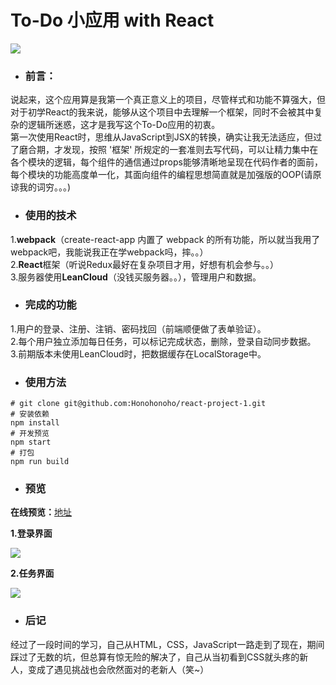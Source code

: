 # To-Do 小应用 with React
![](http://upload-images.jianshu.io/upload_images/5548587-2b662aba25725f31.png?imageMogr2/auto-orient/strip%7CimageView2/2/w/1240)

- ### 前言：
说起来，这个应用算是我第一个真正意义上的项目，尽管样式和功能不算强大，但对于初学React的我来说，能够从这个项目中去理解一个框架，同时不会被其中复杂的逻辑所迷惑，这才是我写这个To-Do应用的初衷。<br>
第一次使用React时，思维从JavaScript到JSX的转换，确实让我无法适应，但过了磨合期，才发现，按照 '框架' 所规定的一套准则去写代码，可以让精力集中在各个模块的逻辑，每个组件的通信通过props能够清晰地呈现在代码作者的面前，每个模块的功能高度单一化，其面向组件的编程思想简直就是加强版的OOP(请原谅我的词穷。。。)

- ### 使用的技术
1.**webpack**（create-react-app 内置了 webpack 的所有功能，所以就当我用了webpack吧，我能说我正在学webpack吗，摔。。）<br>
2.**React**框架（听说Redux最好在复杂项目才用，好想有机会参与。。）<br>
3.服务器使用**LeanCloud**（没钱买服务器。。），管理用户和数据。<br>

- ### 完成的功能
1.用户的登录、注册、注销、密码找回（前端顺便做了表单验证）。<br>
2.每个用户独立添加每日任务，可以标记完成状态，删除，登录自动同步数据。<br>
3.前期版本未使用LeanCloud时，把数据缓存在LocalStorage中。<br>
- ### 使用方法
````
# git clone git@github.com:Honohonoho/react-project-1.git
# 安装依赖
npm install
# 开发预览
npm start
# 打包
npm run build
````
- ### 预览
**在线预览：**[地址](https://honohonoho.github.io/react-project-1/build/index.html)

 **1.登录界面**
 
![](http://upload-images.jianshu.io/upload_images/5548587-217c44a538ba5c93.png?imageMogr2/auto-orient/strip%7CimageView2/2/w/1240)

 **2.任务界面**
 
![](http://upload-images.jianshu.io/upload_images/5548587-7b373f310c6b98ff.png?imageMogr2/auto-orient/strip%7CimageView2/2/w/1240)

- ### 后记
经过了一段时间的学习，自己从HTML，CSS，JavaScript一路走到了现在，期间踩过了无数的坑，但总算有惊无险的解决了，自己从当初看到CSS就头疼的新人，变成了遇见挑战也会欣然面对的老新人（笑~）<br>



